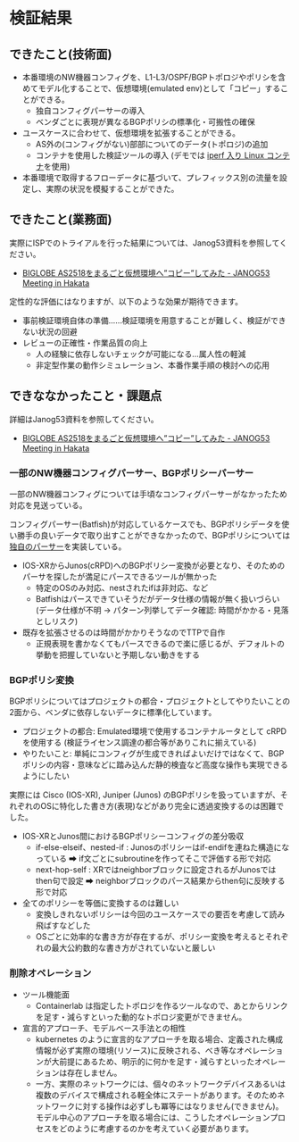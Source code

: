 # 検証結果

## できたこと(技術面)

- 本番環境のNW機器コンフィグを、L1-L3/OSPF/BGPトポロジやポリシを含めてモデル化することで、仮想環境(emulated env)として「コピー」することができる。
  - 独自コンフィグパーサーの導入
  - ベンダごとに表現が異なるBGPポリシの標準化・可搬性の確保
- ユースケースに合わせて、仮想環境を拡張することができる。
  - AS外の(コンフィグがない)部部についてのデータ(トポロジ)の追加
  - コンテナを使用した検証ツールの導入 (デモでは [iperf 入り Linux コンテナ](https://github.com/ool-mddo/ool-iperf)を使用)
- 本番環境で取得するフローデータに基づいて、プレフィックス別の流量を設定し、実際の状況を模擬することができた。

## できたこと(業務面)

実際にISPでのトライアルを行った結果については、Janog53資料を参照してください。
* [BIGLOBE AS2518をまるごと仮想環境へ”コピー”してみた - JANOG53 Meeting in Hakata](https://www.janog.gr.jp/meeting/janog53/as2518/)

定性的な評価にはなりますが、以下のような効果が期待できます。
* 事前検証環境自体の準備……検証環境を用意することが難しく、検証ができない状況の回避
* レビューの正確性・作業品質の向上
  * 人の経験に依存しないチェックが可能になる…属人性の軽減
  * 非定型作業の動作シミュレーション、本番作業手順の検討への応用

## できななかったこと・課題点

詳細はJanog53資料を参照してください。
* [BIGLOBE AS2518をまるごと仮想環境へ”コピー”してみた - JANOG53 Meeting in Hakata](https://www.janog.gr.jp/meeting/janog53/as2518/)

### 一部のNW機器コンフィグパーサー、BGPポリシーパーサー

一部のNW機器コンフィグについては手頃なコンフィグパーサーがなかったため対応を見送っている。

コンフィグパーサー(Batfish)が対応しているケースでも、BGPポリシデータを使い勝手の良いデータで取り出すことができなかったので、BGPポリシについては[独自のパーサー](https://github.com/ool-mddo/bgp-policy-parser)を実装している。
* IOS-XRからJunos(cRPD)へのBGPポリシー変換が必要となり、そのためのパーサを探したが満足にパースできるツールが無かった
  * 特定のOSのみ対応、nestされたifは非対応、など
  * Batfishはパースできていそうだがデータ仕様の情報が無く扱いづらい (データ仕様が不明 → パターン列挙してデータ確認: 時間がかかる・見落としリスク)
* 既存を拡張させるのは時間がかかりそうなのでTTPで自作
  * 正規表現を書かなくてもパースできるので楽に感じるが、デフォルトの挙動を把握していないと予期しない動きをする

### BGPポリシ変換

BGPポリシについてはプロジェクトの都合・プロジェクトとしてやりたいことの2面から、ベンダに依存しないデータに標準化しています。

* プロジェクトの都合: Emulated環境で使用するコンテナルータとして cRPD を使用する (検証ライセンス調達の都合等がありこれに揃えている)
* やりたいこと: 単純にコンフィグが生成できればよいだけではなくて、BGPポリシの内容・意味などに踏み込んだ静的検査など高度な操作も実現できるようにしたい

実際には Cisco (IOS-XR), Juniper (Junos) のBGPポリシを扱っていますが、それぞれのOSに特化した書き方(表現)などがあり完全に透過変換するのは困難でした。
* IOS-XRとJunos間におけるBGPポリシーコンフィグの差分吸収
  * if-else-elseif、nested-if : Junosのポリシーはif-endifを連ねた構造になっている ➡ if文ごとにsubroutineを作ってそこで評価する形で対応
  * next-hop-self : XRではneighborブロックに設定されるがJunosではthen句で設定 ➡ neighborブロックのパース結果からthen句に反映する形で対応
* 全てのポリシーを等価に変換するのは難しい
  * 変換しきれないポリシーは今回のユースケースでの要否を考慮して読み飛ばすなどした
  * OSごとに効率的な書き方が存在するが、ポリシー変換を考えるとそれぞれの最大公約数的な書き方がされていないと厳しい

### 削除オペレーション

* ツール機能面
  * Containerlab は指定したトポロジを作るツールなので、あとからリンクを足す・減らすといった動的なトポロジ変更ができません。
* 宣言的アプローチ、モデルベース手法との相性
  * kubernetes のように宣言的なアプローチを取る場合、定義された構成情報が必ず実際の環境(リソース)に反映される、べき等なオペレーションが大前提にあるため、明示的に何かを足す・減らすといったオペレーションは存在しません。
  * 一方、実際のネットワークには、個々のネットワークデバイスあるいは複数のデバイスで構成される軽全体にステートがあります。そのためネットワークに対する操作は必ずしも冪等にはなりません(できません)。モデル中心のアプローチを取る場合には、こうしたオペレーションプロセスをどのように考慮するのかを考えていく必要があります。
